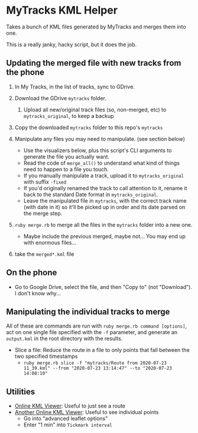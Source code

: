 # MyTracks KML Helper

Takes a bunch of KML files generated by MyTracks and merges them into
one.

This is a really janky, hacky script, but it does the job.


## Updating the merged file with new tracks from the phone

1. In My Tracks, in the list of tracks, sync to GDrive.
1. Download the GDrive `mytracks` folder.
    1. Upload all new/original track files (so, non-merged, etc) to `mytracks_original`, to keep a backup
1. Copy the downloaded `mytracks` folder to this repo's `mytracks` 
1. Manipulate any files you may need to manipulate. (see section below)
    - Use the visualizers below, plus this script's CLI arguments to generate the file you actually want.
    - Read the code of `merge_all()` to understand what kind of things need to happen to a file you touch. 
    - If you manually manipulate a track, upload it to `mytracks_original` with suffix `-fixed`
    - If you'd originally renamed the track to call attention to it, rename it back to the standard Date 
      format in `mytracks_original`.
    - Leave the manipulated file in `mytracks`, with the correct track name (with date in it) so it'll be
      picked up in order and its date parsed on the merge step.

1. `ruby merge.rb` to merge all the files in the `mytracks` folder into a new one.
    - Maybe include the previous merged, maybe not... You may end up with enormous files... 
1. take the `merged*.kml` file


## On the phone

- Go to Google Drive, select the file, and then "Copy to" (not "Download"). I don't know why...


## Manipulating the individual tracks to merge

All of these are commands are run with `ruby merge.rb command [options]`, act on one single file specified with
the `-f` parameter, and generate an `output.kml` in the root directory with the results.

- Slice a file: Reduce the route in a file to only points that fall between the two specified timestamps
    - `ruby merge.rb slice -f "mytracks/Route from 2020-07-23 11_39.kml" --from "2020-07-23 13:14:47" --to "2020-07-23 14:00:10"` 

## Utilities

- [Online KML Viewer](http://kmlviewer.nsspot.net/): Useful to just see a route
- [Another Online KML Viewer](https://www.gpsvisualizer.com/): Useful to see individual points
    - Go into "advanced leaflet options"
    - Enter "1 min" into `Tickmark interval`